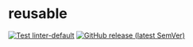 # reusable
[![Test linter-default](https://github.com/vbem/reusable/actions/workflows/linter-default.test.yml/badge.svg)](https://github.com/vbem/reusable/actions/workflows/linter-default.test.yml)
[![GitHub release (latest SemVer)](https://img.shields.io/github/v/release/vbem/reusable?label=Release&logo=github)](https://github.com/vbem/reusable/releases)
